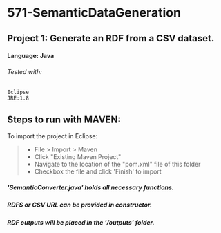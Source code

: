 # 571-SemanticDataGeneration
## Project 1: Generate an RDF from a CSV dataset.
#### **Language: Java**
###### Tested with:
```Eclipse```  
```JRE:1.8``` 

## **Steps to run with MAVEN:**
To import the project in Eclipse:
> - File > Import > Maven
> - Click "Existing Maven Project"
> - Navigate to the location of the "pom.xml" file of this folder
> - Checkbox the file and click 'Finish' to import

##### 'SemanticConverter.java' holds all necessary functions.  
##### RDFS or CSV URL can be provided in constructor.  
##### RDF outputs will be placed in the '/outputs' folder.


